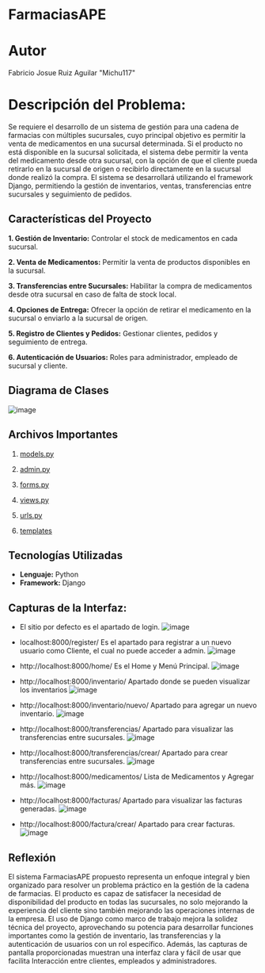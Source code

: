 # FarmaciasAPE
# Autor

Fabricio Josue Ruiz Aguilar "Michu117"

# Descripción del Problema:
Se requiere el desarrollo de un sistema de gestión para una cadena de farmacias con múltiples sucursales, cuyo principal objetivo es permitir la venta de medicamentos en una sucursal determinada. Si el producto no está disponible en la sucursal solicitada, el sistema debe permitir la venta del medicamento desde otra sucursal, con la opción de que el cliente pueda retirarlo en la sucursal de origen o recibirlo directamente en la sucursal donde realizó la compra.
El sistema se desarrollará utilizando el framework Django, permitiendo la gestión de inventarios, ventas, transferencias entre sucursales y seguimiento de pedidos.

## Características del Proyecto
**1. Gestión de Inventario:** Controlar el stock de medicamentos en cada sucursal.

**2. Venta de Medicamentos:** Permitir la venta de productos disponibles en la sucursal.

**3. Transferencias entre Sucursales:** Habilitar la compra de medicamentos desde otra sucursal en caso de falta de stock local.

**4. Opciones de Entrega:** Ofrecer la opción de retirar el medicamento en la sucursal o enviarlo a la sucursal de origen.

**5. Registro de Clientes y Pedidos:** Gestionar clientes, pedidos y seguimiento de entrega.

**6. Autenticación de Usuarios:** Roles para administrador, empleado de sucursal y cliente.

## Diagrama de Clases
![image](https://github.com/user-attachments/assets/8b06ddfc-c182-46d4-9e4d-20d3fd9876d2)

## Archivos Importantes
1. [models.py](https://github.com/Michu117/FarmaciasAPE/blob/main/FarmaciasAPE/Farmacia/models.py)

2. [admin.py](https://github.com/Michu117/FarmaciasAPE/blob/main/FarmaciasAPE/Farmacia/admin.py)

3. [forms.py](https://github.com/Michu117/FarmaciasAPE/blob/main/FarmaciasAPE/Farmacia/forms.py)

4. [views.py](https://github.com/Michu117/FarmaciasAPE/blob/main/FarmaciasAPE/Farmacia/views.py)

5. [urls.py](https://github.com/Michu117/FarmaciasAPE/blob/main/FarmaciasAPE/FarmaciasAPE/urls.py)

6. [templates](https://github.com/Michu117/FarmaciasAPE/tree/main/FarmaciasAPE/templates)

## Tecnologías Utilizadas

- **Lenguaje:** Python
- **Framework:** Django

## Capturas de la Interfaz:
- El sitio por defecto es el apartado de login.
![image](https://github.com/user-attachments/assets/5ab9edda-2d8e-4984-8632-d6cf7f9385e1)

- localhost:8000/register/
Es el apartado para registrar a un nuevo usuario como Cliente, el cual no puede acceder a admin.
![image](https://github.com/user-attachments/assets/ea1f0016-ad12-4c67-8248-2e4552543700)

- http://localhost:8000/home/
Es el Home y Menú Principal.
![image](https://github.com/user-attachments/assets/706034d4-3e5b-4910-831b-3f61148b25f1)

- http://localhost:8000/inventario/
Apartado donde se pueden visualizar los inventarios
![image](https://github.com/user-attachments/assets/e9424e76-33af-4387-a265-63ce8eb81e63)

- http://localhost:8000/inventario/nuevo/
Apartado para agregar un nuevo inventario.
![image](https://github.com/user-attachments/assets/12138ce8-348b-441f-8309-075fd3b670ed)

- http://localhost:8000/transferencias/
Apartado para visualizar las transferencias entre sucursales.
![image](https://github.com/user-attachments/assets/32aa6938-7dd7-45f4-bc01-536d7a3750f5)

- http://localhost:8000/transferencias/crear/
Apartado para crear transferencias entre sucursales.
![image](https://github.com/user-attachments/assets/f0abf8b7-428c-4b34-bf64-421058aa97c1)

- http://localhost:8000/medicamentos/
Lista de Medicamentos y Agregar más.
![image](https://github.com/user-attachments/assets/bd3396ad-878c-47e6-9f39-d3f39259d94b)

- http://localhost:8000/facturas/
Apartado para visualizar las facturas generadas.
![image](https://github.com/user-attachments/assets/bd460835-c2fb-4b7d-b354-3f2837ed2d6d)

- http://localhost:8000/factura/crear/
Apartado para crear facturas.
![image](https://github.com/user-attachments/assets/37f1d0be-c5ec-4407-b403-d9988d40ef07)

## Reflexión

El sistema FarmaciasAPE propuesto representa un enfoque integral y bien organizado para resolver un problema práctico en la gestión de la cadena de farmacias. El producto es capaz de satisfacer la necesidad de disponibilidad del producto en todas las sucursales, no solo mejorando la experiencia del cliente sino también mejorando las operaciones internas de la empresa. El uso de Django como marco de trabajo mejora la solidez técnica del proyecto, aprovechando su potencia para desarrollar funciones importantes como la gestión de inventario, las transferencias y la autenticación de usuarios con un rol específico. Además, las capturas de pantalla proporcionadas muestran una interfaz clara y fácil de usar que facilita Interacción entre clientes, empleados y administradores.


